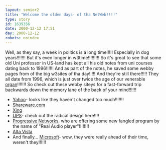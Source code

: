 ```yaml
---
layout: senior2
title: "Welcome the olden days- of tha NetWeb!!!!"
type: story
id: 1639356
date: 2000-12-12 17:51
day: 2000-12-12
robots: noindex
---
```

Well, as they say, a week in politics is a long time!!!!! Especially in dog years!!!!!!! But it's even longer in w3time!!!!!!!!! So it's great to see that some old Uni professor in US-land has kept all his old notes from uni courses dating back to 1996!!!!!! And as part of the notes, he saved some webby pages from of the big w3sites of tha day!!!!! And they're still there!!!!! They all date from 1996, which is just over twice the age of our venerable <a href="http://www.seniordads.fsnet.co.uk/seniordads/features/citizen/v1/0.html">organ</a>!!!!!!! So check out these webby siteys for a fast-forward trip backwards down the memory lane of the back of your mind!!!!!!<ul><li><a href="http://jaring.nmhu.edu/future/pages/yahoo.htm">Yahoo</a>- looks like they haven't changed too much!!!!!!! <br/><li><a href="http://jaring.nmhu.edu/future/pages/share.htm">Shareware.com</a><br/><li><a href="http://jaring.nmhu.edu/future/pages/xing.htm">Xing</a><br/><li><a href="http://jaring.nmhu.edu/future/pages/ups.htm">UPS</a>- check out the radical design here!!!!<br/><li><a href="http://jaring.nmhu.edu/future/pages/realaudi.htm">Progressive Networks</a>, who are offering some new fangled program by the name of "Real Audio player"!!!!!!!!<br/><li><a href="http://jaring.nmhu.edu/future/pages/alta.htm">Alta Vista</a><br/><li>And finally... <a href="http://jaring.nmhu.edu/future/pages/micro.htm">Microsoft</a>- wow, they were really ahead of their time, weren't they!!!!!!<br/></li></li></li></li></li></li></li></ul>
